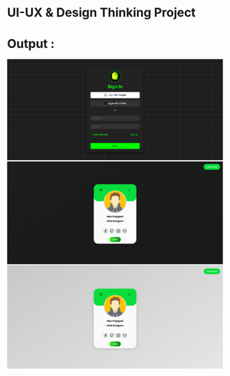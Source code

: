 # UI-UX & Design Thinking Project 

# Output :
<img src="01.png"></img>
<img src="02.png"></img>
<img src="03.png"></img>
